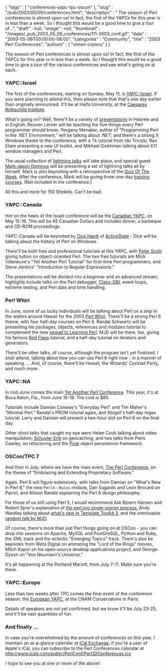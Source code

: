 {
   "tags" : [
      "conferences-yapc-tpc-oscon"
   ],
   "slug" : "/pub/2003/05/06/conferences.html",
   "description" : " The season of Perl conferences is almost upon us! In fact, the first of the YAPCs for this year is in less than a week. So I thought this would be a good time to give a tour of...",
   "draft" : null,
   "image" : null,
   "thumbnail" : "/images/_pub_2003_05_06_conferences/111-2003_conf.gif",
   "date" : "2003-05-06T00:00:00-08:00",
   "categories" : "Community",
   "title" : "2003 Perl Conferences",
   "authors" : [
      "simon-cozens"
   ]
}



The season of Perl conferences is almost upon us! In fact, the first of the YAPCs for this year is in less than a week. So I thought this would be a good time to give a tour of the various conferences and see what's going on at each.

### YAPC::Israel

The first of the conferences, starting on Sunday, May 11, is [YAPC::Israel](http://www.perl.org.il/YAPC/2003). If you were planning to attend this, then please note that that's one day earlier than originally announced. It'll be at Haifa University, at the [Caesarea Rothschild Institute](http://www.cri.haifa.ac.il/).

What's going on? Well, there'll be a variety of [presentations](http://www.perl.org.il/YAPC/2003/presentations.html) in Hebrew and in English: Reuven Lerner will be teaching the five things every Perl programmer should know; Yevgeny Menaker, author of "Programming Perl in the .NET Environment," will be talking about .NET; and there's a strong X Windows theme to the conference, with a Tk tutorial from Ido Trivizki, Ran Eliam presenting a new UI toolkit, and Mikhael Goikhman talking about X11 window managers and Perl.

The usual collection of [lightning talks](http://www.perl.org.il/YAPC/2003/schedule.html#light) will take place, and special guest [Mark-Jason Dominus](http://perl.plover.com) will be presenting a set of lightning talks all by himself. Mark is also keynoting with a retrospective of the [Quiz Of The Week](http://perl.plover.com/qotw/). After the conference, Mark will be giving three one-day [training courses](http://www.pti.co.il/mjd.html). (Not included in the conference.)

All this and more for 150 Shekels. Can't be bad.

### YAPC::Canada

Hot on the heels of the Israel conference will be the [Canadian YAPC](http://www.yapc.ca/), on May 15-16. This will be 85 Canadian Dollars and includes dinner, a barbeque and CD-ROM proceedings.

YAPC::Canada will be keynoted by [Dick Hardt](http://www.yapc.ca/keynote.html) of [ActiveState](http://www.activestate.com/) - Dick will be talking about the history of Perl on Windows.

There'll be both free and professional tutorials at this YAPC, with [Peter Scott](http://www.psdt.com/news/yapc-canada.html) giving tuition on object-oriented Perl. The two free tutorials are Mick Villeneuve's "Yet Another Perl Tutorial" for first-time Perl programmers, and Steve Jenkins' "Introduction to Regular Expressions."

The presentations will be divided into a beginner and an advanced stream; highlights include talks on the Perl debugger, [Class::DBI](http://www.class-dbi.com/), event loops, extreme testing, and Perl date and time handling.

### Perl Whirl

In June, some of us lucky individuals will be talking about Perl on a ship in the waters around Hawaii for the 2003 [Perl Whirl](http://www.geekcruises.com/home/pw3_home.html). There'll be a strong Perl 6 theme, with four half-day courses on Perl 6. Randal Schwartz will be presenting his packages, objects, references and modules tutorial to complement the new [sequel to Learning Perl](http://www.oreilly.com/catalog/lrnperlorm). MJD will be there, too, giving his famous [Red Flags](http://perl.plover.com/yak/flags/) tutorial, and a half-day tutorial on iterators and generators.

There'll be other talks, of course, although the program isn't yet finalized. I shall attend, talking about how you can use Perl 6 right now - in a manner of speaking. ... And, of course, there'll be Hawaii, the Wizards' Cocktail Party, and much more.

### YAPC::NA

In mid-June comes the main [Yet Another Perl Conference](http://www.yapc.org/America/). This year, it's at Boca Raton, Fla., from June 16-18. The cost is $85.

Tutorials include Damian Conway's "Everyday Perl" and Tim Maher's "Minimal Perl," Randal's PROM tutorial again, and Abigail's half-day regex tutorial. Larry and Damian will present a two-hour slot on Perl 6 on the final day.

Other short talks that caught my eye were Helen Cook talking about video manipulation; [Schuyler Erle](http://www.oreillynet.com/pub/au/129) on geocaching; and two talks from Piers Cawley, on refactoring and the [Pixie](http://www-106.ibm.com/developerworks/linux/library/l-pixie.html) object persistence framework.

### OSCon/TPC 7

And then in July, where we have the main event, [The Perl Conference](http://conferences.oreillynet.com/os2003/perl/), on the theme of "Embracing and Extending Proprietary Software."

Again, Perl 6 will figure extensively, with talks from Damian on "What's New in Perl 6," the new `Perl6::Rules` module, Dan Sugalski and Leon Brocard on Parrot, and Allison Randal explaining the Perl 6 design philosophy.

For those of us still using Perl 5, I would recommend Ask Bjoern Hansen and Robert Spier's explanation of [the perl.org single-signon process](http://conferences.oreillynet.com/cs/os2003/view/e_sess/4252), Andy Wardley talking about [what's new in Template Toolkit 3](http://conferences.oreillynet.com/cs/os2003/view/e_sess/4028), and the unmissable [random talk by MJD](http://conferences.oreillynet.com/cs/os2003/view/e_sess/4191).

Of course, there's more than just Perl things going on at OSCon - you can drop into sessions on Apache, MySQL and PostGreSQL, Python and Ruby, the XML track and the eclectic "Emerging Topics" track. There's also be keynotes from Weta Digital on animating the "Lord of the Rings" movies, Mitch Kapor on his open-source desktop applications project, and George Dyson on "Von Neumann's Universe."

It's all happening at the Portland Mariott, from July 7-11. Make sure you're there.

### YAPC::Europe

Less than two weeks after TPC comes the final event of the conference season, the [European YAPC](http://yapc.mongueurs.net/), at the CNAM Conservatoire in Paris.

Details of speakers are not yet confirmed, but we know it'll be July 23-25, and it'll be vast quantities of fun.

### And finally ...

In case you're overwhelmed by the amount of conferences on this year, I maintain an at-a-glance calendar at [iCal Exchange](http://www.icalx.com/html/PerlConf/year.php?cal=Perl32Conferences); if you're a user of Apple's iCal, you can subscribe to the Perl Conferences calendar at http://www.icalx.com/public/PerlConf/Perl32Conferences.ics

I hope to see you at one or more of the above!
